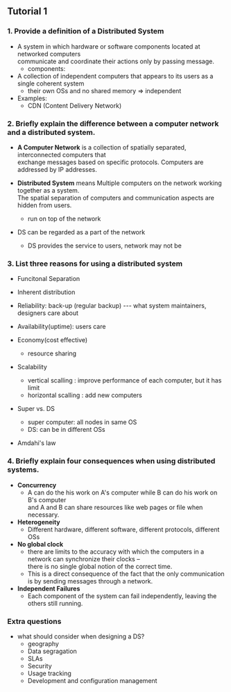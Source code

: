 ## Tutorial 1

### 1. Provide a definition of a Distributed System
  + A system in which hardware or software components located at networked computers  
  communicate and coordinate their actions only by passing message.
    - components: 
  + A collection of independent computers that appears to its users as a single coherent system
    - their own OSs and no shared memory => independent
  + Examples:
    - CDN (Content Delivery Network)
### 2. Briefly explain the difference between a computer network and a distributed system.
  + **A Computer Network** is a collection of spatially separated, interconnected computers that  
  exchange messages based on specific protocols. Computers are addressed by IP addresses.
  
  + **Distributed System** means Multiple computers on the network working together as a system.  
  The spatial separation of computers and communication aspects are hidden from users.
    - run on top of the network
  + DS can be regarded as a part of the network
    - DS provides the service to users, network may not be

### 3. List three reasons for using a distributed system
  + Funcitonal Separation
  + Inherent distribution
  + Reliability: back-up (regular backup) --- what system maintainers, designers care about
  + Availability(uptime): users care
  + Economy(cost effective)
    - resource sharing
  + Scalability
    - vertical scalling : improve performance of each computer, but it has limit
    - horizontal scalling : add new computers
  + Super vs. DS 
    - super computer: all nodes in same OS
    - DS: can be in different OSs
  
  + Amdahi's law
  
### 4. Briefly explain four consequences when using distributed systems.
+ **Concurrency**
  - A can do the his work on A's computer while B can do his work on B's computer  
    and A and B can share resources like web pages or file when necessary.
+ **Heterogeneity**
  - Different hardware, different software, different protocols, different OSs
+ **No global clock**
  - there are limits to the accuracy with which the computers in a network can synchronize their clocks –  
    there is no single global notion of the correct time.
  - This is a direct consequence of the fact that the only communication is by sending messages through a network.
+ **Independent Failures**
  - Each component of the system can fail independently, leaving the others still running. 
  
  
  
### Extra questions
+ what should consider when designing a DS?
  - geography
  - Data segragation
  - SLAs
  - Security
  - Usage tracking
  - Development and configuration management
